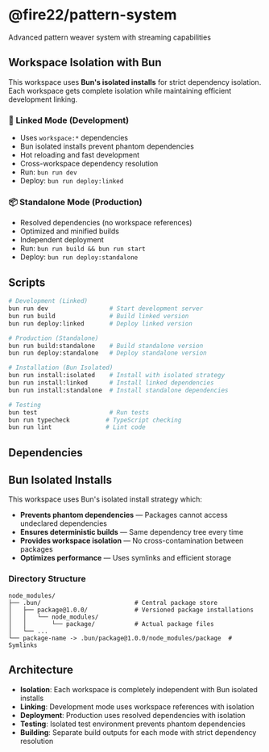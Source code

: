 # @fire22/pattern-system

Advanced pattern weaver system with streaming capabilities

## Workspace Isolation with Bun

This workspace uses **Bun's isolated installs** for strict dependency isolation.
Each workspace gets complete isolation while maintaining efficient development
linking.

### 🔗 Linked Mode (Development)

- Uses `workspace:*` dependencies
- Bun isolated installs prevent phantom dependencies
- Hot reloading and fast development
- Cross-workspace dependency resolution
- Run: `bun run dev`
- Deploy: `bun run deploy:linked`

### 📦 Standalone Mode (Production)

- Resolved dependencies (no workspace references)
- Optimized and minified builds
- Independent deployment
- Run: `bun run build && bun run start`
- Deploy: `bun run deploy:standalone`

## Scripts

```bash
# Development (Linked)
bun run dev                 # Start development server
bun run build               # Build linked version
bun run deploy:linked       # Deploy linked version

# Production (Standalone)
bun run build:standalone    # Build standalone version
bun run deploy:standalone   # Deploy standalone version

# Installation (Bun Isolated)
bun run install:isolated    # Install with isolated strategy
bun run install:linked      # Install linked dependencies
bun run install:standalone  # Install standalone dependencies

# Testing
bun test                    # Run tests
bun run typecheck          # TypeScript checking
bun run lint               # Lint code
```

## Dependencies

## Bun Isolated Installs

This workspace uses Bun's isolated install strategy which:

- **Prevents phantom dependencies** — Packages cannot access undeclared
  dependencies
- **Ensures deterministic builds** — Same dependency tree every time
- **Provides workspace isolation** — No cross-contamination between packages
- **Optimizes performance** — Uses symlinks and efficient storage

### Directory Structure

```
node_modules/
├── .bun/                          # Central package store
│   ├── package@1.0.0/             # Versioned package installations
│   │   └── node_modules/
│   │       └── package/           # Actual package files
│   └── ...
└── package-name -> .bun/package@1.0.0/node_modules/package  # Symlinks
```

## Architecture

- **Isolation**: Each workspace is completely independent with Bun isolated
  installs
- **Linking**: Development mode uses workspace references with isolation
- **Deployment**: Production uses resolved dependencies with isolation
- **Testing**: Isolated test environment prevents phantom dependencies
- **Building**: Separate build outputs for each mode with strict dependency
  resolution
